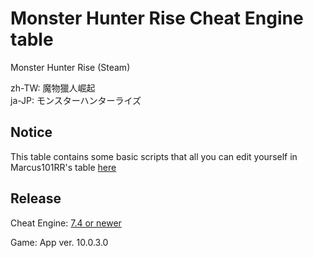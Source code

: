 # Monster Hunter Rise Cheat Engine table  
Monster Hunter Rise (Steam)

zh-TW: 魔物獵人崛起  
ja-JP: モンスターハンターライズ  

## Notice
This table contains some basic scripts that all you can edit yourself in Marcus101RR's table [here](https://www.nexusmods.com/monsterhunterrise/mods/21)
 
## Release
Cheat Engine: [7.4 or newer](https://github.com/cheat-engine/cheat-engine/releases)  

Game: App ver. 10.0.3.0
